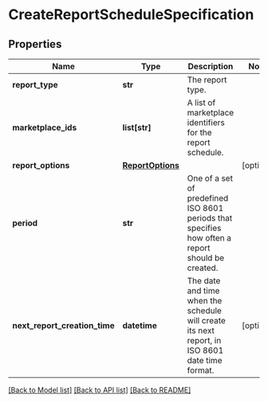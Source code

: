 # CreateReportScheduleSpecification

## Properties
Name | Type | Description | Notes
------------ | ------------- | ------------- | -------------
**report_type** | **str** | The report type. | 
**marketplace_ids** | **list[str]** | A list of marketplace identifiers for the report schedule. | 
**report_options** | [**ReportOptions**](ReportOptions.md) |  | [optional] 
**period** | **str** | One of a set of predefined ISO 8601 periods that specifies how often a report should be created. | 
**next_report_creation_time** | **datetime** | The date and time when the schedule will create its next report, in ISO 8601 date time format. | [optional] 

[[Back to Model list]](../README.md#documentation-for-models) [[Back to API list]](../README.md#documentation-for-api-endpoints) [[Back to README]](../README.md)

